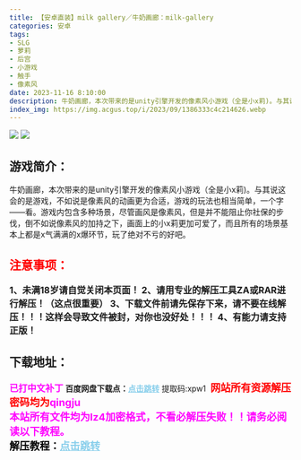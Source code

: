 ```yaml
---
title: 【安卓直装】milk gallery／牛奶画廊：milk-gallery
categories: 安卓
tags:
- SLG
- 萝莉
- 后宫
- 小游戏
- 触手
- 像素风
date: 2023-11-16 8:10:00
description: 牛奶画廊，本次带来的是unity引擎开发的像素风小游戏（全是小x莉)。与其说这会的是游戏，不如说是像素风的动画更为合适，游戏的玩法也相当简单，一个字——看。游戏内包含多种场景，尽管画风是像素风，但是并不能阻止你社保的步伐，倒不如说像素风的加持之下，画面上的小x莉更加可爱了，而且所有的场景基本上都是x气满满的x爆环节，玩了绝对不亏的好吧。
index_img: https://img.acgus.top/i/2023/09/1386333c4c214626.webp
---
```

![](https://img.acgus.top/i/2023/09/1386333c4c214626.webp)
![](https://img.acgus.top/i/2023/09/5e76d89b5b214627.webp)
## 游戏简介：
牛奶画廊，本次带来的是unity引擎开发的像素风小游戏（全是小x莉)。与其说这会的是游戏，不如说是像素风的动画更为合适，游戏的玩法也相当简单，一个字——看。游戏内包含多种场景，尽管画风是像素风，但是并不能阻止你社保的步伐，倒不如说像素风的加持之下，画面上的小x莉更加可爱了，而且所有的场景基本上都是x气满满的x爆环节，玩了绝对不亏的好吧。
<br>




## <font color=#FF0000 >注意事项：</font>
<font size=3><b>1、未满18岁请自觉关闭本页面！
2、请用专业的解压工具ZA或RAR进行解压！（这点很重要）
3、下载文件前请先保存下来，请不要在线解压！！！这样会导致文件被封，对你也没好处！！！
4、有能力请支持正版！</b></font>

## 下载地址：
<font color=#FF00FF size=3><b>已打中文补丁</b></font>
<b>百度网盘下载点：</b><a href="https://pan.baidu.com/s/1AiMo1dDRU2E4HfNGnx-hLA?pwd=xpw1" style="color: #87CEEB;"><b>点击跳转</b></a> 提取码:xpw1
<a style="padding: 0" href="https://post.qingju.org/AD/"><img style="max-width:100%" src="https://img.acgus.top/i/2024/07/478f689b8021d8d499ab43d21acf137a.gif" alt=""></a>
<b><font color=#FF0000 size=4>网站所有资源解压密码均为</b></font><b><font color=#FF00FF size=4>qingju</font><font color=#FF0000 ></font></b><br><b><font color=#FF00FF size=4>本站所有文件均为lz4加密格式，不看必解压失败！！请务必阅读以下教程。</b></font><br><b><font color=#000 size=4>解压教程：</b><a href="https://post.qingju.org/tutorial/000/" style="color: #87CEEB;"><b>点击跳转</b></a>
